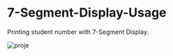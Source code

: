 # 7-Segment-Display-Usage
Printing student number with 7-Segment Display.

![proje](https://user-images.githubusercontent.com/82656608/194820797-328afd2a-7f61-411e-80e7-8de5878eeb79.png)
